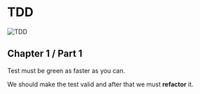 # TDD

![TDD](https://anvileight.com/media/django-summernote/2016-05-17/aa26a19b-9000-49af-a833-7a71d4f938a4.jpg)

## Chapter 1 / Part 1

Test must be green as faster as you can.

We should make the test valid and after that we must **refactor** it.